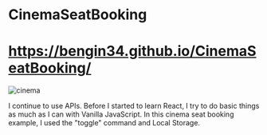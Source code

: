 # CinemaSeatBooking
# https://bengin34.github.io/CinemaSeatBooking/

![cinema](https://user-images.githubusercontent.com/118957608/216752910-07e15b38-326a-4e8e-bc09-debacdf642e7.gif)

I continue to use APIs. 
Before  I started to learn React, I try to do basic things as much as I can with Vanilla JavaScript.
In this cinema seat booking example, I used the "toggle" command and  Local Storage.  
